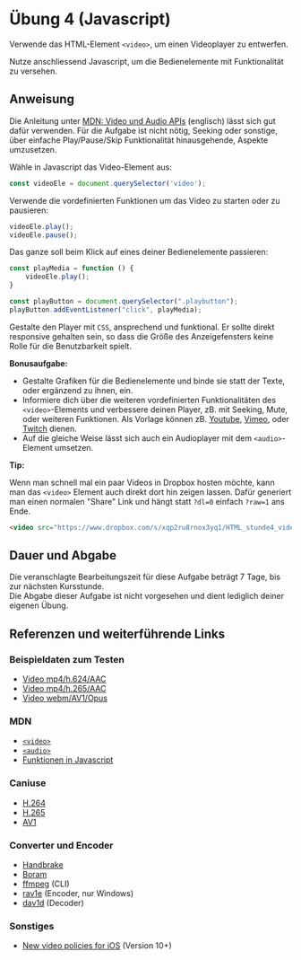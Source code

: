 # Übung 4 (Javascript)

Verwende das HTML-Element `<video>`, um einen Videoplayer zu entwerfen.

Nutze anschliessend Javascript, um die Bedienelemente mit Funktionalität zu versehen.

## Anweisung

Die Anleitung unter
[MDN: Video und Audio APIs](https://developer.mozilla.org/en-US/docs/Learn/JavaScript/Client-side_web_APIs/Video_and_audio_APIs) (englisch) lässt sich gut dafür verwenden. Für die Aufgabe ist nicht nötig, Seeking oder sonstige, über einfache Play/Pause/Skip Funktionalität hinausgehende, Aspekte umzusetzen.

Wähle in Javascript das Video-Element aus:
```javascript
const videoEle = document.querySelector('video');
```

Verwende die vordefinierten Funktionen um das Video zu starten oder zu pausieren:
```javascript
videoEle.play();
videoEle.pause();
```

Das ganze soll beim Klick auf eines deiner Bedienelemente passieren:
```javascript
const playMedia = function () {
    videoEle.play();
}

const playButton = document.querySelector(".playbutton");
playButton.addEventListener("click", playMedia);
```

Gestalte den Player mit `CSS`, ansprechend und funktional. Er sollte direkt responsive gehalten sein, so dass die Größe des Anzeigefensters keine Rolle für die Benutzbarkeit spielt.

**Bonusaufgabe:**

- Gestalte Grafiken für die Bedienelemente und binde sie statt der Texte, oder ergänzend zu ihnen, ein.
- Informiere dich über die weiteren vordefinierten Funktionalitäten des `<video>`-Elements und verbessere deinen Player, zB. mit Seeking, Mute, oder weiteren Funktionen. Als Vorlage können zB. [Youtube](https://www.youtube.com/), [Vimeo](https://vimeo.com/), oder [Twitch](https://www.twitch.tv/) dienen.
- Auf die gleiche Weise lässt sich auch ein Audioplayer mit dem `<audio>`-Element umsetzen.

**Tip:**

Wenn man schnell mal ein paar Videos in Dropbox hosten möchte, kann man das `<video>` Element auch direkt dort hin zeigen lassen. Dafür generiert man einen normalen "Share" Link und hängt statt `?dl=0` einfach `?raw=1` ans Ende.

```html
<video src="https://www.dropbox.com/s/xqp2ru8rnox3yq1/HTML_stunde4_videosample_h264.mp4?raw=1" type="video/mp4" playsinline controls></video>
```

## Dauer und Abgabe

Die veranschlagte Bearbeitungszeit für diese Aufgabe beträgt 7 Tage, bis zur nächsten Kursstunde.  
Die Abgabe dieser Aufgabe ist nicht vorgesehen und dient lediglich deiner eigenen Übung.

## Referenzen und weiterführende Links

### Beispieldaten zum Testen

- [Video mp4/h.624/AAC](https://www.dropbox.com/s/xqp2ru8rnox3yq1/HTML_stunde4_videosample_h264.mp4?dl=1)
- [Video mp4/h.265/AAC](https://www.dropbox.com/s/yjqsfy2zigrd5ks/HTML_stunde4_videosample_h265.mp4?dl=1)
- [Video webm/AV1/Opus](https://www.dropbox.com/s/q6h6kjfawhz4q0d/HTML_stunde4_videosample_av1.webm?dl=1)

### MDN

- [`<video>`](https://developer.mozilla.org/de/docs/Web/HTML/Element/video)
- [`<audio>`](https://developer.mozilla.org/de/docs/Web/HTML/Element/audio)
- [Funktionen in Javascript](https://developer.mozilla.org/de/docs/Web/JavaScript/Guide/Funktionen)

### Caniuse

- [H.264](https://caniuse.com/#search=h.264)
- [H.265](https://caniuse.com/#search=h.265)
- [AV1](https://caniuse.com/#search=av1)

### Converter und Encoder

- [Handbrake](https://handbrake.fr/)
- [Boram](https://github.com/Kagami/boram)
- [ffmpeg](https://www.ffmpeg.org/) (CLI)
- [rav1e](https://github.com/xiph/rav1e) (Encoder, nur Windows)
- [dav1d](https://code.videolan.org/videolan/dav1d) (Decoder)

### Sonstiges

- [New video policies for iOS](https://webkit.org/blog/6784/new-video-policies-for-ios/) (Version 10+)
